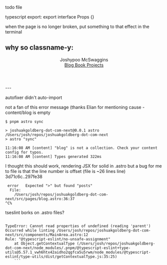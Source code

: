 todo file

typescript export: export interface Props {}

when the page is no longer broken, put something to that effect in the terminal

## why so classname-y:

<header class="astro-3EF6KSR2">
  <span class="astro-3EF6KSR2">Joshypoo McSwaggins</span>
  <div class="astro-3EF6KSR2">
    <a class="link astro-3EF6KSR2" href="/blog">
          Blog
        </a><a class="link astro-3EF6KSR2" href="https://learningtypescript.com">
          Book
        </a><a class="link astro-3EF6KSR2" href="/projects">
          Projects
        </a>
  </div>
</header>
---

autofixer didn't auto-import <For />

not a fan of this error message
(thanks Elian for mentioning cause - content/blog is empty

```shell
$ pnpm astro sync

> joshuakgoldberg-dot-com-next@0.0.1 astro /Users/josh/repos/joshuakgoldberg-dot-com-next
> astro "sync"

11:16:08 AM [content] "blog" is not a collection. Check your content config for typos.
11:16:08 AM [content] Types generated 322ms
```

I thought this should work, rendering JSX for solid in .astro
but a bug for me to file is that the line number is offset (file is ~26 lines line)
3d71c6c..297fe38

```
 error   Expected ">" but found "posts"
  File:
    /Users/josh/repos/joshuakgoldberg-dot-com-next/src/pages/blog.astro:36:37
^C%
```

tseslint borks on .astro files?

````

TypeError: Cannot read properties of undefined (reading 'parent')
Occurred while linting /Users/josh/repos/joshuakgoldberg-dot-com-next/src/components/MainArea.astro:12
Rule: "@typescript-eslint/no-unsafe-assignment"
    at Object.getContextualType (/Users/josh/repos/joshuakgoldberg-dot-com-next/node_modules/.pnpm/@typescript-eslint+type-utils@5.57.1_vwh6htx42aidho2qgfca5u5rwm/node_modules/@typescript-eslint/type-utils/dist/getContextualType.js:35:25)
    ```
````
